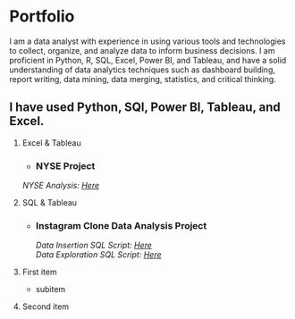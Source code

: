 # Portfolio
I am a data analyst with experience in using various tools and technologies to collect, organize, and analyze data to inform business decisions. I am proficient in Python, R, SQL, Excel, Power BI, and Tableau, and have a solid understanding of data analytics techniques such as dashboard building, report writing, data mining, data merging, statistics, and critical thinking.

## I have used Python, SQl, Power BI, Tableau, and Excel. 

1. Excel & Tableau
    * ### NYSE Project
   _NYSE Analysis: [Here](https://github.com/riddhikhokhariya/DataAnalystPortfolio/blob/main/NYSE_Analysis.xlsx)_  

3. SQL & Tableau  
    * ### Instagram Clone Data Analysis Project
        _Data Insertion SQL Script: [Here](https://github.com/riddhikhokhariya/DataAnalystPortfolio/blob/main/Intsagram%20Clone%20data%20Insertion%20-%20SQL)   
      Data Exploration SQL Script:  [Here](https://github.com/riddhikhokhariya/DataAnalystPortfolio/blob/main/Instagram%20clone%20data%20analysis%20-%20SQL)_

1. First item
    * subitem
2. Second item
